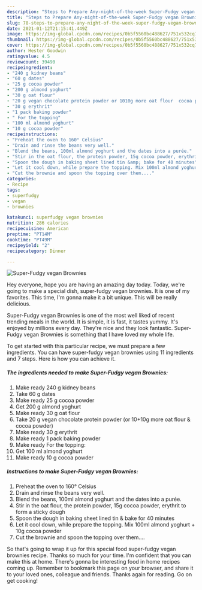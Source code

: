 ```yaml
---
description: "Steps to Prepare Any-night-of-the-week Super-Fudgy vegan Brownies"
title: "Steps to Prepare Any-night-of-the-week Super-Fudgy vegan Brownies"
slug: 78-steps-to-prepare-any-night-of-the-week-super-fudgy-vegan-brownies
date: 2021-01-12T21:15:41.449Z
image: https://img-global.cpcdn.com/recipes/0b5f5560bc488627/751x532cq70/super-fudgy-vegan-brownies-recipe-main-photo.jpg
thumbnail: https://img-global.cpcdn.com/recipes/0b5f5560bc488627/751x532cq70/super-fudgy-vegan-brownies-recipe-main-photo.jpg
cover: https://img-global.cpcdn.com/recipes/0b5f5560bc488627/751x532cq70/super-fudgy-vegan-brownies-recipe-main-photo.jpg
author: Hester Goodwin
ratingvalue: 4.5
reviewcount: 39490
recipeingredient:
- "240 g kidney beans"
- "60 g dates"
- "25 g cocoa powder"
- "200 g almond yoghurt"
- "30 g oat flour"
- "20 g vegan chocolate protein powder or 1010g more oat flour  cocoa powder"
- "30 g erythrit"
- "1 pack baking powder"
- " For the topping"
- "100 ml almond yoghurt"
- "10 g cocoa powder"
recipeinstructions:
- "Preheat the oven to 160° Celsius"
- "Drain and rinse the beans very well."
- "Blend the beans, 100ml almond yoghurt and the dates into a purée."
- "Stir in the oat flour, the protein powder, 15g cocoa powder, erythrit to form a sticky dough"
- "Spoon the dough in baking sheet lined tin &amp; bake for 40 minutes"
- "Let it cool down, while prepare the topping. Mix 100ml almond yoghurt + 10g cocoa powder"
- "Cut the brownie and spoon the topping over them...."
categories:
- Recipe
tags:
- superfudgy
- vegan
- brownies

katakunci: superfudgy vegan brownies 
nutrition: 286 calories
recipecuisine: American
preptime: "PT14M"
cooktime: "PT49M"
recipeyield: "2"
recipecategory: Dinner

---
```



![Super-Fudgy vegan Brownies](https://img-global.cpcdn.com/recipes/0b5f5560bc488627/751x532cq70/super-fudgy-vegan-brownies-recipe-main-photo.jpg)

Hey everyone, hope you are having an amazing day today. Today, we're going to make a special dish, super-fudgy vegan brownies. It is one of my favorites. This time, I'm gonna make it a bit unique. This will be really delicious.



Super-Fudgy vegan Brownies is one of the most well liked of recent trending meals in the world. It is simple, it is fast, it tastes yummy. It's enjoyed by millions every day. They're nice and they look fantastic. Super-Fudgy vegan Brownies is something that I have loved my whole life.


To get started with this particular recipe, we must prepare a few ingredients. You can have super-fudgy vegan brownies using 11 ingredients and 7 steps. Here is how you can achieve it.

<!--inarticleads1-->

##### The ingredients needed to make Super-Fudgy vegan Brownies:

1. Make ready 240 g kidney beans
1. Take 60 g dates
1. Make ready 25 g cocoa powder
1. Get 200 g almond yoghurt
1. Make ready 30 g oat flour
1. Take 20 g vegan chocolate protein powder (or 10+10g more oat flour &amp; cocoa powder)
1. Make ready 30 g erythrit
1. Make ready 1 pack baking powder
1. Make ready  For the topping:
1. Get 100 ml almond yoghurt
1. Make ready 10 g cocoa powder




<!--inarticleads2-->

##### Instructions to make Super-Fudgy vegan Brownies:

1. Preheat the oven to 160° Celsius
1. Drain and rinse the beans very well.
1. Blend the beans, 100ml almond yoghurt and the dates into a purée.
1. Stir in the oat flour, the protein powder, 15g cocoa powder, erythrit to form a sticky dough
1. Spoon the dough in baking sheet lined tin &amp; bake for 40 minutes
1. Let it cool down, while prepare the topping. Mix 100ml almond yoghurt + 10g cocoa powder
1. Cut the brownie and spoon the topping over them....




So that's going to wrap it up for this special food super-fudgy vegan brownies recipe. Thanks so much for your time. I'm confident that you can make this at home. There's gonna be interesting food in home recipes coming up. Remember to bookmark this page on your browser, and share it to your loved ones, colleague and friends. Thanks again for reading. Go on get cooking!
